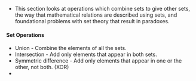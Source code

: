 
- This section looks at operations which combine sets to give other sets, the way that mathematical relations are described using sets, and foundational problems with set theory that result in paradoxes.

#### Set Operations

- Union - Combine the elements of all the sets. 
- Intersection - Add only elements that appear in both sets.
- Symmetric difference - Add only elements that appear in one or the other, not both. (XOR)
- 